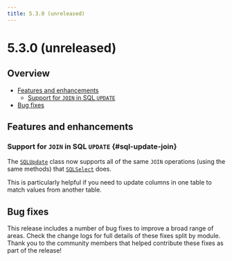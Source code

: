 ```yaml
---
title: 5.3.0 (unreleased)
---
```


# 5.3.0 (unreleased)

## Overview

- [Features and enhancements](#features-and-enhancements)
  - [Support for `JOIN` in SQL `UPDATE`](#sql-update-join)
- [Bug fixes](#bug-fixes)

## Features and enhancements

### Support for `JOIN` in SQL `UPDATE` {#sql-update-join}

The [`SQLUpdate`](api:SilverStripe\ORM\Queries\SQLUpdate) class now supports all of the same `JOIN` operations (using the same methods) that [`SQLSelect`](api:SilverStripe\ORM\Queries\SQLSelect) does.

This is particularly helpful if you need to update columns in one table to match values from another table.

## Bug fixes

This release includes a number of bug fixes to improve a broad range of areas. Check the change logs for full details of these fixes split by module. Thank you to the community members that helped contribute these fixes as part of the release!

<!--- Changes below this line will be automatically regenerated -->

<!--- Changes above this line will be automatically regenerated -->
